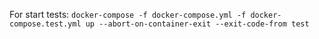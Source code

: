  For start tests:
`docker-compose -f docker-compose.yml -f docker-compose.test.yml up --abort-on-container-exit --exit-code-from test`

